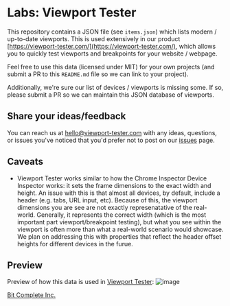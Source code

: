 # Labs: Viewport Tester
This repository contains a JSON file (see `items.json`) which lists modern /
up-to-date viewports. This is used extensively in our product
[https://viewport-tester.com/](https://viewport-tester.com/), which allows you
to quickly test viewports and breakpoints for your website / webpage.

Feel free to use this data (licensed under MIT) for your own projects (and
submit a PR to this `README.md` file so we can link to your project).

Additionally, we're sure our list of devices / viewports is missing some. If so,
please submit a PR so we can maintain this JSON database of viewports.


## Share your ideas/feedback
You can reach us at
[hello@viewport-tester.com](mailto:hello@viewport-tester.com) with any ideas,
questions, or issues you've noticed that you'd prefer not to post on our
[issues](https://github.com/bitcomplete/labs-delta-viewport-tester-viewports/issues)
page.


## Caveats
- Viewport Tester works similar to how the Chrome Inspector Device Inspector
works: it sets the frame dimensions to the exact width and height. An issue with
this is that almost all devices, by default, include a header (e.g. tabs, URL
input, etc). Because of this, the viewport dimensions you are see are not
exactly represenatative of the real-world. Generally, it represents the correct
width (which is the most important part viewport/breakpoint testing), but what
you see within the viewport is often more than what a real-world scenario would
showcase. We plan on addressing this with properties that reflect the header
offset heights for different devices in the furue.


## Preview
Preview of how this data is used in
[Viewport Tester](https://viewport-tester.com):
![image](https://github.com/user-attachments/assets/7cbabf12-3c2b-42d5-b412-b312b2d133be)

[Bit Complete Inc.](https://bitcomplete.io/)
